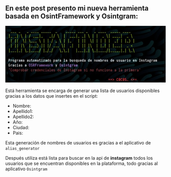 
## En este post presento mi nueva herramienta basada en OsintFramework y Osintgram:


![img-description](img/instafinder.jpg)


Está herramienta se encarga de generar una lista de usuarios disponibles gracias a los datos que insertes en el script:

 - Nombre: 
 - Apellido1:
 - Apellido2:
 - Año:
 - Ciudad:
 - Pais:

Esta generación de nombres de usuarios es gracias a el aplicativo de `alias_generator`

Después utiliza está lista para buscar en la api de **instagram** todos los usuarios que se encuentran disponibles en la plataforma, todo gracias al aplicativo `Osintgram` 

